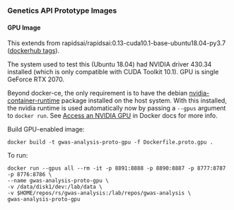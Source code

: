 ### Genetics API Prototype Images


#### GPU Image

This extends from rapidsai/rapidsai:0.13-cuda10.1-base-ubuntu18.04-py3.7 ([dockerhub tags](https://hub.docker.com/r/rapidsai/rapidsai/tags)).

The system used to test this (Ubuntu 18.04) had NVIDIA driver 430.34 installed (which is only compatible with CUDA Toolkit 10.1).  GPU is single GeForce RTX 2070.


Beyond docker-ce, the only requirement is to have the debian [nvidia-container-runtime](https://nvidia.github.io/nvidia-container-runtime/) package installed on the host system.  With this installed, the nvidia runtime is used automatically now by passing a `--gpus` argument to `docker run`.  See [Access an NVIDIA GPU](https://docs.docker.com/engine/reference/commandline/run/#access-an-nvidia-gpu) in Docker docs for more info.


Build GPU-enabled image:

```
docker build -t gwas-analysis-proto-gpu -f Dockerfile.proto.gpu . 
```

To run:

```
docker run --gpus all --rm -it -p 8891:8888 -p 8890:8887 -p 8777:8787 -p 8776:8786 \
--name gwas-analysis-proto-gpu \
-v /data/disk1/dev:/lab/data \
-v $HOME/repos/rs/gwas-analysis:/lab/repos/gwas-analysis \
gwas-analysis-proto-gpu
```

